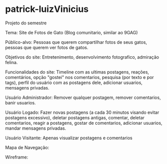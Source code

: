 # patrick-luizVinicius
Projeto do semestre

Tema: Site de Fotos de Gato (Blog comunitario, similar ao 9GAG)

Público-alvo: Pessoas que querem compartilhar fotos de seus gatos, pessoas que querem ver fotos de gatos.

Objetivos do site: Entretenimento, desenvolvimento fotografico, admiração felina.

Funcionalidades do site: Timeline com as ultimas postagens, reações, comentários, opção "gostei" nos comentarios, pesquisa (por texto e por tags), perfil do usuário com as postagens dele, adicionar usuarios, mensagens privadas.

Usuário Administrador: Remover qualquer postagem, remover comentarios, banir usuarios.

Usuário Logado: Fazer novas postagens (a cada 30 minutos visando evitar postagens excessivo), deletar postagens antigas, comentar, deletar comentarios, reagir a postagens, gostar de comentarios, adicionar usuarios, mandar mensagens privadas.

Usuário Visitante: Apenas visualizar postagens e comentarios

Mapa de Navegação:

Wireframe:
